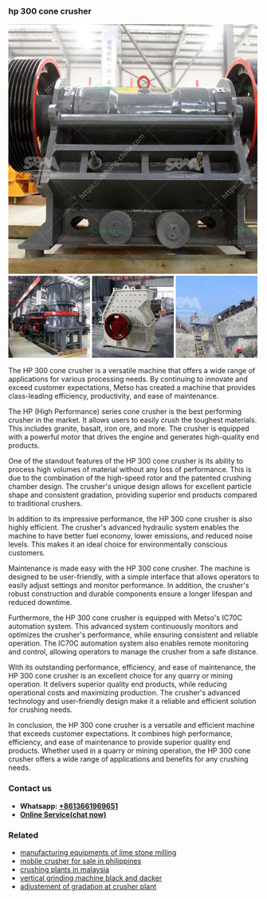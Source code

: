 <h3>hp 300 cone crusher</h3><img src='1703042063.jpg' alt=''><p>The HP 300 cone crusher is a versatile machine that offers a wide range of applications for various processing needs. By continuing to innovate and exceed customer expectations, Metso has created a machine that provides class-leading efficiency, productivity, and ease of maintenance.</p><p>The HP (High Performance) series cone crusher is the best performing crusher in the market. It allows users to easily crush the toughest materials. This includes granite, basalt, iron ore, and more. The crusher is equipped with a powerful motor that drives the engine and generates high-quality end products.</p><p>One of the standout features of the HP 300 cone crusher is its ability to process high volumes of material without any loss of performance. This is due to the combination of the high-speed rotor and the patented crushing chamber design. The crusher's unique design allows for excellent particle shape and consistent gradation, providing superior end products compared to traditional crushers.</p><p>In addition to its impressive performance, the HP 300 cone crusher is also highly efficient. The crusher's advanced hydraulic system enables the machine to have better fuel economy, lower emissions, and reduced noise levels. This makes it an ideal choice for environmentally conscious customers.</p><p>Maintenance is made easy with the HP 300 cone crusher. The machine is designed to be user-friendly, with a simple interface that allows operators to easily adjust settings and monitor performance. In addition, the crusher's robust construction and durable components ensure a longer lifespan and reduced downtime.</p><p>Furthermore, the HP 300 cone crusher is equipped with Metso's IC70C automation system. This advanced system continuously monitors and optimizes the crusher's performance, while ensuring consistent and reliable operation. The IC70C automation system also enables remote monitoring and control, allowing operators to manage the crusher from a safe distance.</p><p>With its outstanding performance, efficiency, and ease of maintenance, the HP 300 cone crusher is an excellent choice for any quarry or mining operation. It delivers superior quality end products, while reducing operational costs and maximizing production. The crusher's advanced technology and user-friendly design make it a reliable and efficient solution for crushing needs.</p><p>In conclusion, the HP 300 cone crusher is a versatile and efficient machine that exceeds customer expectations. It combines high performance, efficiency, and ease of maintenance to provide superior quality end products. Whether used in a quarry or mining operation, the HP 300 cone crusher offers a wide range of applications and benefits for any crushing needs.</p><h3>Contact us</h3><ul><li><strong>Whatsapp:&nbsp;<a href="https://wa.me/8613661969651">+8613661969651</a></strong></li><li><a href="https://swt.shibang-china.com/?git&amp;zhl&amp;hp 300 cone crusher"><strong>Online Service(chat now)</strong></a></li></ul><h3>Related</h3><ul><li><a href='manufacturing equipments of lime stone milling.md'>manufacturing equipments of lime stone milling</a></li><li><a href='mobile crusher for sale in philippines.md'>mobile crusher for sale in philippines</a></li><li><a href='crushing plants in malaysia.md'>crushing plants in malaysia</a></li><li><a href='vertical grinding machine black and dacker.md'>vertical grinding machine black and dacker</a></li><li><a href='adjustement of gradation at crusher plant.md'>adjustement of gradation at crusher plant</a></li></ul>